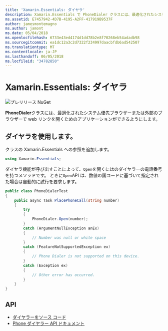```yaml
---
title: 'Xamarin.Essentials: ダイヤラ'
description: Xamarin.Essentials で PhoneDialer クラスには、最適化されたシステム優先ブラウザーまたは外部のブラウザーで web リンクを開くためのアプリケーションができるようにします。
ms.assetid: E7457942-4D7B-4195-A2FF-417919B9537F
author: jamesmontemagno
ms.author: jamont
ms.date: 05/04/2018
ms.openlocfilehash: 6733e43ed4174d1dd78b2e8f70268eb54adadb98
ms.sourcegitcommit: ea1dc12a3c2d7322f234997daacbfdb6ad542507
ms.translationtype: MT
ms.contentlocale: ja-JP
ms.lasthandoff: 06/05/2018
ms.locfileid: "34782850"
---
```

# <a name="xamarinessentials-phone-dialer"></a>Xamarin.Essentials: ダイヤラ

![プレリリース NuGet](~/media/shared/pre-release.png)

**PhoneDialer**クラスには、最適化されたシステム優先ブラウザーまたは外部のブラウザーで web リンクを開くためのアプリケーションができるようにします。

## <a name="using-phone-dialer"></a>ダイヤラを使用します。

クラスの Xamarin.Essentials への参照を追加します。

```csharp
using Xamarin.Essentials;
```

ダイヤラ機能が呼び出すことによって、`Open`を開くにはのダイヤラーの電話番号を持つメソッドです。 ときに`Open`API は、数値の国コードに基づいて指定された場合は自動的に試行を要求します。

```csharp
public class PhoneDialerTest
{
    public async Task PlacePhoneCall(string number)
    {
        try
        {
            PhoneDialer.Open(number);
        }
        catch (ArgumentNullException anEx)
        {
            // Number was null or white space
        }
        catch (FeatureNotSupportedException ex)
        {
            // Phone Dialer is not supported on this device.
        }
        catch (Exception ex)
        {
            // Other error has occurred.
        }
    }
}
```

## <a name="api"></a>API

- [ダイヤラーをソース コード](https://github.com/xamarin/Essentials/tree/master/Xamarin.Essentials/PhoneDialer)
- [Phone ダイヤラー API ドキュメント](xref:Xamarin.Essentials.PhoneDialer)
